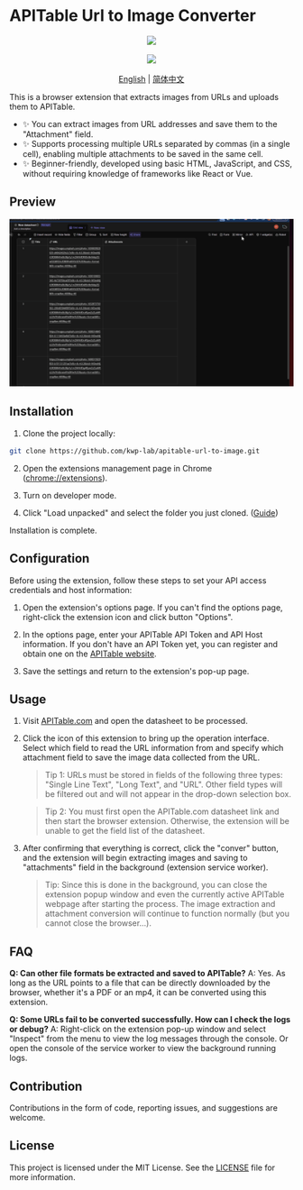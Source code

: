 # APITable Url to Image Converter

<p align='center'>
  <image src="logo/logo-48.png" />
</p>

<p align='center'>
  <image src="https://img.shields.io/badge/License-MIT-yellow.svg" />
</p>

<p align="center">
  <a href="README.md">English</a>
  |
  <a href="README_CN.md">简体中文</a>
</p>

This is a browser extension that extracts images from URLs and uploads them to APITable.

- ✨ You can extract images from URL addresses and save them to the "Attachment" field.
- ✨ Supports processing multiple URLs separated by commas (in a single cell), enabling multiple attachments to be saved in the same cell.
- ✨ Beginner-friendly, developed using basic HTML, JavaScript, and CSS, without requiring knowledge of frameworks like React or Vue.

## Preview

![Preview](docs/url-image-converter.gif)

## Installation

1. Clone the project locally:

  ```bash
  git clone https://github.com/kwp-lab/apitable-url-to-image.git
  ```

2. Open the extensions management page in Chrome ([chrome://extensions](chrome://extensions)).

3. Turn on developer mode.

4. Click "Load unpacked" and select the folder you just cloned. ([Guide]((https://developer.chrome.com/docs/extensions/mv3/getstarted/development-basics/#load-unpacked)))

Installation is complete.

## Configuration

Before using the extension, follow these steps to set your API access credentials and host information:

1. Open the extension's options page.
If you can't find the options page, right-click the extension icon and click button "Options".

2. In the options page, enter your APITable API Token and API Host information.
If you don't have an API Token yet, you can register and obtain one on the [APITable website](https://apitable.com/).

3. Save the settings and return to the extension's pop-up page.

## Usage

1. Visit [APITable.com](https://apitable.com/) and open the datasheet to be processed.

2. Click the icon of this extension to bring up the operation interface. Select which field to read the URL information from and specify which attachment field to save the image data collected from the URL.

    > Tip 1: URLs must be stored in fields of the following three types: "Single Line Text", "Long Text", and "URL". Other field types will be filtered out and will not appear in the drop-down selection box.

    > Tip 2: You must first open the APITable.com datasheet link and then start the browser extension. Otherwise, the extension will be unable to get the field list of the datasheet.

3. After confirming that everything is correct, click the "conver" button, and the extension will begin extracting images and saving to "attachments" field in the background (extension service worker).

    > Tip: Since this is done in the background, you can close the extension popup window and even the currently active APITable webpage after starting the process. The image extraction and attachment conversion will continue to function normally (but you cannot close the browser...).

## FAQ

**Q: Can other file formats be extracted and saved to APITable?**
A: Yes. As long as the URL points to a file that can be directly downloaded by the browser, whether it's a PDF or an mp4, it can be converted using this extension.

**Q: Some URLs fail to be converted successfully. How can I check the logs or debug?**
A: Right-click on the extension pop-up window and select "Inspect" from the menu to view the log messages through the console. Or open the console of the service worker to view the background running logs.

## Contribution

Contributions in the form of code, reporting issues, and suggestions are welcome.

## License

This project is licensed under the MIT License. See the [LICENSE](LICENSE) file for more information.
